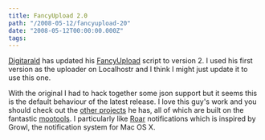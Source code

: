 ```yaml
---
title: FancyUpload 2.0
path: "/2008-05-12/fancyupload-20"
date: "2008-05-12T00:00:00.000Z"
tags:
---
```

[Digitarald](http://digitarald.de) has updated his [FancyUpload](http://digitarald.de/project/fancyupload/) script to version 2. I used his first version as the uploader on Localhostr and I think I might just update it to use this one.

With the original I had to hack together some json support but it seems this is the default behaviour of the latest release. I love this guy's work and you should check out the [other projects](http://digitarald.de/projects/) he has, all of which are built on the fantastic [mootools](http://mootools.net). I particularly like [Roar](http://digitarald.de/project/roar/) notifications which is inspired by Growl, the notification system for Mac OS X.
